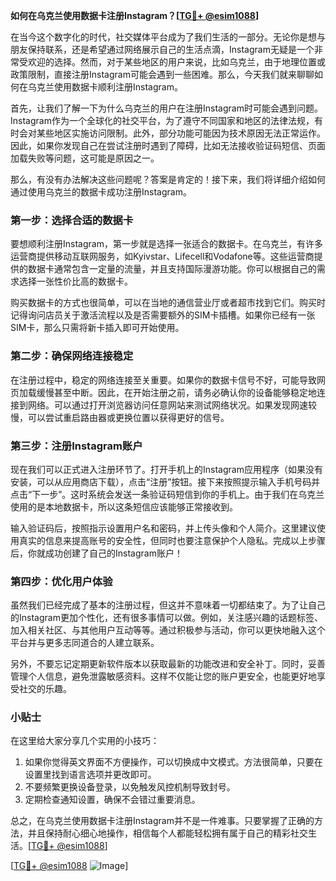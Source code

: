 **如何在乌克兰使用数据卡注册Instagram？[[TG💪+ @esim1088](https://t.me/s/esim1088)]**

在当今这个数字化的时代，社交媒体平台成为了我们生活的一部分。无论你是想与朋友保持联系，还是希望通过网络展示自己的生活点滴，Instagram无疑是一个非常受欢迎的选择。然而，对于某些地区的用户来说，比如乌克兰，由于地理位置或政策限制，直接注册Instagram可能会遇到一些困难。那么，今天我们就来聊聊如何在乌克兰使用数据卡顺利注册Instagram。

首先，让我们了解一下为什么乌克兰的用户在注册Instagram时可能会遇到问题。Instagram作为一个全球化的社交平台，为了遵守不同国家和地区的法律法规，有时会对某些地区实施访问限制。此外，部分功能可能因为技术原因无法正常运作。因此，如果你发现自己在尝试注册时遇到了障碍，比如无法接收验证码短信、页面加载失败等问题，这可能是原因之一。

那么，有没有办法解决这些问题呢？答案是肯定的！接下来，我们将详细介绍如何通过使用乌克兰的数据卡成功注册Instagram。

### 第一步：选择合适的数据卡

要想顺利注册Instagram，第一步就是选择一张适合的数据卡。在乌克兰，有许多运营商提供移动互联网服务，如Kyivstar、Lifecell和Vodafone等。这些运营商提供的数据卡通常包含一定量的流量，并且支持国际漫游功能。你可以根据自己的需求选择一张性价比高的数据卡。

购买数据卡的方式也很简单，可以在当地的通信营业厅或者超市找到它们。购买时记得询问店员关于激活流程以及是否需要额外的SIM卡插槽。如果你已经有一张SIM卡，那么只需将新卡插入即可开始使用。

### 第二步：确保网络连接稳定

在注册过程中，稳定的网络连接至关重要。如果你的数据卡信号不好，可能导致网页加载缓慢甚至中断。因此，在开始注册之前，请务必确认你的设备能够稳定地连接到网络。可以通过打开浏览器访问任意网站来测试网络状况。如果发现网速较慢，可以尝试重启路由器或更换位置以获得更好的信号。

### 第三步：注册Instagram账户

现在我们可以正式进入注册环节了。打开手机上的Instagram应用程序（如果没有安装，可以从应用商店下载），点击“注册”按钮。接下来按照提示输入手机号码并点击“下一步”。这时系统会发送一条验证码短信到你的手机上。由于我们在乌克兰使用的是本地数据卡，所以这条短信应该能够正常接收到。

输入验证码后，按照指示设置用户名和密码，并上传头像和个人简介。这里建议使用真实的信息来提高账号的安全性，但同时也要注意保护个人隐私。完成以上步骤后，你就成功创建了自己的Instagram账户！

### 第四步：优化用户体验

虽然我们已经完成了基本的注册过程，但这并不意味着一切都结束了。为了让自己的Instagram更加个性化，还有很多事情可以做。例如，关注感兴趣的话题标签、加入相关社区、与其他用户互动等等。通过积极参与活动，你可以更快地融入这个平台并与更多志同道合的人建立联系。

另外，不要忘记定期更新软件版本以获取最新的功能改进和安全补丁。同时，妥善管理个人信息，避免泄露敏感资料。这样不仅能让您的账户更安全，也能更好地享受社交的乐趣。

### 小贴士

在这里给大家分享几个实用的小技巧：

1. 如果你觉得英文界面不方便操作，可以切换成中文模式。方法很简单，只要在设置里找到语言选项并更改即可。
2. 不要频繁更换设备登录，以免触发风控机制导致封号。
3. 定期检查通知设置，确保不会错过重要消息。

总之，在乌克兰使用数据卡注册Instagram并不是一件难事。只要掌握了正确的方法，并且保持耐心细心地操作，相信每个人都能轻松拥有属于自己的精彩社交生活。[[TG💪+ @esim1088](https://t.me/s/esim1088)]

[[TG💪+ @esim1088](https://t.me/s/esim1088) ![Image](https://i.postimg.cc/4NQfJmqS/Snipaste-2025-05-13-00-14-12.png)]